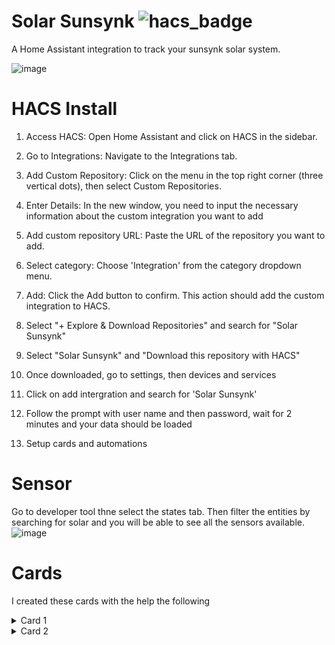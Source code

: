 # Solar Sunsynk ![hacs_badge](https://img.shields.io/badge/HACS-Custom-41BDF5.svg?style=for-the-badge)

A Home Assistant integration to track your sunsynk solar system.

![image](https://user-images.githubusercontent.com/109594480/233388451-6bad6329-64bc-42e0-b4e9-e63eb1ae4978.png)

# HACS Install 
1. Access HACS: Open Home Assistant and click on HACS in the sidebar.
2. Go to Integrations: Navigate to the Integrations tab.
3. Add Custom Repository: Click on the menu in the top right corner (three vertical dots), then select Custom Repositories.
4. Enter Details: In the new window, you need to input the necessary information about the custom integration you want to add
5. Add custom repository URL: Paste the URL of the repository you want to add.
6. Select category: Choose 'Integration' from the category dropdown menu.
7. Add: Click the Add button to confirm. This action should add the custom integration to HACS.
8. Select "+ Explore & Download Repositories" and search for "Solar Sunsynk"
9. Select "Solar Sunsynk" and "Download this repository with HACS"
10. Once downloaded, go to settings, then devices and services
11. Click on add intergration and search for 'Solar Sunsynk'
12. Follow the prompt with user name and then password, wait for 2 minutes and your data should be loaded

13. Setup cards and automations

# Sensor
 Go to developer tool thne select the states tab. Then filter the entities by searching for solar and you will be able to see all the sensors available.
 ![image](https://user-images.githubusercontent.com/109594480/233350555-f44916c6-9522-4cb0-9994-9d195711cd99.png)
 
# Cards
I created these cards with the help the following
    
<details>
  <summary>Card 1</summary>

[Code](examples/card1.yaml)  
![image](https://user-images.githubusercontent.com/109594480/233350917-932c02d2-3e9d-4982-a589-47d440dafd3b.png)
</details>

<details>
  <summary>Card 2</summary>

[Code](examples/card2.yaml)  
![image](https://user-images.githubusercontent.com/109594480/233388223-9298c90e-aa48-45d3-9a07-3ed51ac25265.png)
</details>
